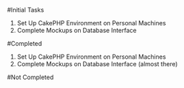 #Initial Tasks
1. Set Up CakePHP Environment on Personal Machines
2. Complete Mockups on Database Interface

#Completed 
1. Set Up CakePHP Environment on Personal Machines
2. Complete Mockups on Database Interface (almost there)

#Not Completed
